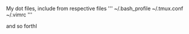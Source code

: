 My dot files,
include from respective files
'''
~/.bash_profile
~/.tmux.conf
~/.vimrc
'''

and so forthl
